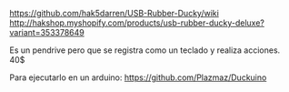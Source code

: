 https://github.com/hak5darren/USB-Rubber-Ducky/wiki
http://hakshop.myshopify.com/products/usb-rubber-ducky-deluxe?variant=353378649

Es un pendrive pero que se registra como un teclado y realiza acciones.
40$

Para ejecutarlo en un arduino:
https://github.com/Plazmaz/Duckuino
